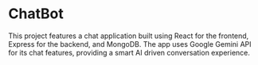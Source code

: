 # ChatBot

This project features a chat application built using React for the frontend, Express for the backend, and MongoDB. The app uses Google Gemini API for its chat features, providing a smart AI driven conversation experience.

